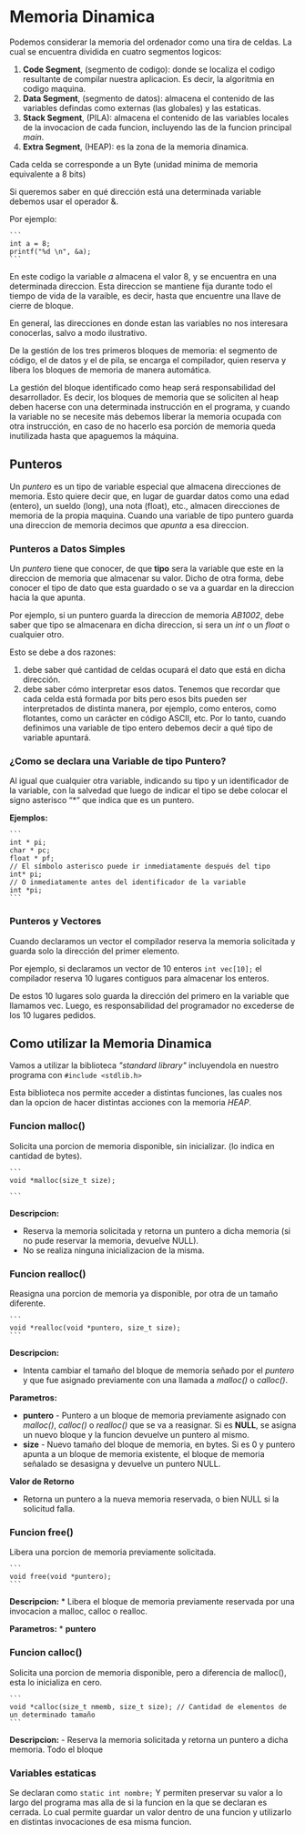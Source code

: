 # Memoria Dinamica
Podemos considerar la memoria del ordenador como una tira de celdas.
La cual se encuentra dividida en cuatro segmentos logicos:
1. **Code Segment**, (segmento de codigo): donde se localiza el codigo resultante de compilar nuestra aplicacion. Es decir, la algoritmia en codigo maquina.
2. **Data Segment**, (segmento de datos): almacena el contenido de las variables defindas como externas (las globales) y las estaticas.
3. **Stack Segment**, (PILA): almacena el contenido de las variables locales de la invocacion de cada funcion, incluyendo las de la funcion principal _main_.
4. **Extra Segment**, (HEAP): es la zona de la memoria dinamica.

Cada celda se corresponde a un Byte (unidad minima de memoria equivalente a 8 bits)

Si queremos saber en qué dirección está una determinada variable debemos usar el operador &.

Por ejemplo:

    ```
    int a = 8;
    printf("%d \n", &a);
    ```

En este codigo la variable _a_ almacena el valor 8, y se encuentra en una determinada direccion. Esta direccion se mantiene fija durante todo el tiempo de vida de la varaible, es decir, hasta que encuentre una llave de cierre de bloque.

En general, las direcciones en donde estan las variables no nos interesara conocerlas, salvo a modo ilustrativo.

De la gestión de los tres primeros bloques de memoria: el segmento de código, el de datos y el de pila, se encarga el compilador, quien reserva y libera los bloques de memoria de manera automática.

La gestión del bloque identificado como heap será responsabilidad del desarrollador. Es decir, los bloques de memoria que se soliciten al heap deben hacerse con una determinada instrucción en el programa, y cuando la variable no se necesite más debemos liberar la memoria ocupada con otra instrucción, en caso de no hacerlo esa porción de memoria queda inutilizada hasta que apaguemos la máquina.

## Punteros
Un _puntero_ es un tipo de variable especial que almacena direcciones de memoria. Esto quiere decir que, en lugar de guardar datos como una edad (entero), un sueldo (long), una nota (float), etc., almacen direcciones de memoria de la propia maquina. Cuando una variable de tipo puntero guarda una direccion de memoria decimos que _apunta_ a esa direccion.
### Punteros a Datos Simples
Un _puntero_ tiene que conocer, de que **tipo** sera la variable que este en la direccion de memoria que almacenar su valor. Dicho de otra forma, debe conocer el tipo de dato que esta guardado o se va a guardar en la direccion hacia la que apunta.

Por ejemplo, si un puntero guarda la direccion de memoria _AB1002_, debe saber que tipo se almacenara en dicha direccion, si sera un _int_ o un _float_ o cualquier otro.

Esto se debe a dos razones:
1. debe saber qué cantidad de celdas ocupará el dato que está en dicha dirección.
2. debe saber cómo interpretar esos datos.
Tenemos que recordar que cada celda está formada por bits pero esos bits pueden ser interpretados de distinta manera, por ejemplo, como enteros, como flotantes, como un carácter en código ASCII, etc. Por lo tanto, cuando definimos una variable de tipo entero debemos decir a qué tipo de variable apuntará.
### ¿Como se declara una Variable de tipo Puntero?
Al igual que cualquier otra variable, indicando su tipo y un identificador de la variable, con la salvedad que luego de indicar el tipo se debe colocar el signo asterisco “*” que indica que es un puntero.

**Ejemplos:**

    ```
    int * pi;
    char * pc;
    float * pf;
    // El símbolo asterisco puede ir inmediatamente después del tipo
    int* pi;
    // O inmediatamente antes del identificador de la variable
    int *pi;
    ```
### Punteros y Vectores
Cuando declaramos un vector el compilador reserva la memoria solicitada y guarda solo la dirección del primer elemento.

Por ejemplo, si declaramos un vector de 10 enteros
    ```
    int vec[10];
    ```
el compilador reserva 10 lugares contiguos para almacenar los enteros.

De estos 10 lugares solo guarda la dirección del primero en la variable que llamamos vec. Luego, es responsabilidad del programador no excederse de los 10 lugares pedidos.

## Como utilizar la Memoria Dinamica
Vamos a utilizar la biblioteca _"standard library"_ incluyendola en nuestro programa con 
    ```
    #include <stdlib.h>
    ```

Esta biblioteca nos permite acceder a distintas funciones, las cuales nos dan la opcion de hacer distintas acciones con la memoria _HEAP_.
### Funcion malloc()
Solicita una porcion de memoria disponible, sin inicializar. (lo indica en cantidad de bytes).

    ```
    void *malloc(size_t size);
    
    ```

**Descripcion:**
* Reserva la memoria solicitada y retorna un puntero a dicha memoria (si no pude reservar la memoria, devuelve NULL).
* No se realiza ninguna inicializacion de la misma.
### Funcion realloc()
Reasigna una porcion de memoria ya disponible, por otra de un tamaño diferente.

    ```
    void *realloc(void *puntero, size_t size);
    ```

**Descripcion:**
* Intenta cambiar el tamaño del bloque de memoria señado por el _puntero_ y que fue asignado previamente con una llamada a _malloc()_ o _calloc()_.

**Parametros:**
* **puntero** - Puntero a un bloque de memoria previamente asignado con _malloc()_, _calloc()_ o _realloc()_ que se va a reasignar. Si es **NULL**, se asigna un nuevo bloque y la funcion devuelve un puntero al mismo.
* **size** - Nuevo tamaño del bloque de memoria, en bytes. Si es 0 y puntero apunta a un bloque de memoria existente, el bloque de memoria señalado se desasigna y devuelve un puntero NULL.

**Valor de Retorno**
* Retorna un puntero a la nueva memoria reservada, o bien NULL si la solicitud falla.
### Funcion free()
Libera una porcion de memoria previamente solicitada.

    ```
    void free(void *puntero);
    ```

**Descripcion:**
    * Libera el bloque de memoria previamente reservada por una invocacion a malloc, calloc o realloc.

**Parametros:**
    * **puntero**
### Funcion calloc()
Solicita una porcion de memoria disponible, pero a diferencia de malloc(), esta lo inicializa en cero.

    ```
    void *calloc(size_t nmemb, size_t size); // Cantidad de elementos de un determinado tamaño
    ```

**Descripcion:**
    - Reserva la memoria solicitada y retorna un puntero a dicha memoria. Todo el bloque 
### Variables estaticas
Se declaran como
    ```
    static int nombre;
    ```
Y permiten preservar su valor a lo largo del programa mas alla de si la funcion en la que se declaran es cerrada. Lo cual permite guardar un valor dentro de una funcion y utilizarlo en distintas invocaciones de esa misma funcion.

